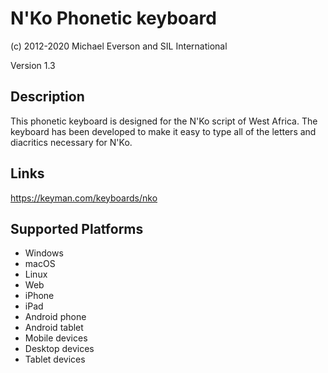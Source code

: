 N'Ko Phonetic keyboard
==============

(c) 2012-2020 Michael Everson and SIL International

Version 1.3

Description
-----------

This phonetic keyboard is designed for the N'Ko script of West Africa. The keyboard has been 
developed to make it easy to type all of the letters and diacritics necessary for N'Ko.

Links
-----
https://keyman.com/keyboards/nko

Supported Platforms
-------------------
 * Windows
 * macOS
 * Linux
 * Web
 * iPhone
 * iPad
 * Android phone
 * Android tablet
 * Mobile devices
 * Desktop devices
 * Tablet devices

